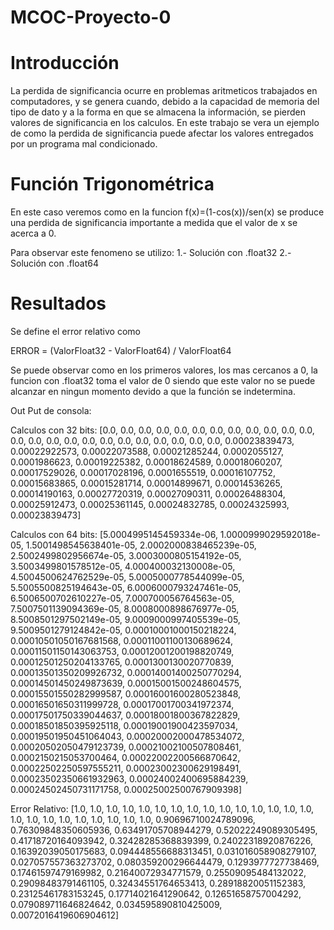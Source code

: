 # MCOC-Proyecto-0

# Introducción
La perdida de significancia ocurre en problemas aritmeticos trabajados en computadores, y se genera cuando, debido a la capacidad de memoria del tipo de dato y a la forma en que se almacena la información, se pierden valores de significancia en los calculos. En este trabajo se vera un ejemplo de como la perdida de significancia puede afectar los valores entregados por un programa mal condicionado.

# Función Trigonométrica
En este caso veremos como en la funcion f(x)=(1-cos(x))/sen(x) se produce una perdida de significancia importante a medida que el valor de x se acerca a 0.

Para observar este fenomeno se utilizo:
1.- Solución con .float32
2.- Solución con .float64

# Resultados
Se define el error relativo como

ERROR = (ValorFloat32 - ValorFloat64) / ValorFloat64

Se puede observar como en los primeros valores, los mas cercanos a 0, la funcion con .float32 toma el valor de 0 siendo que este valor no se puede alcanzar en ningun momento devido a que la función se indetermina.

Out Put de consola: 

Calculos con 32 bits:
[0.0, 0.0, 0.0, 0.0, 0.0, 0.0, 0.0, 0.0, 0.0, 0.0, 0.0, 0.0, 0.0, 0.0, 0.0, 0.0, 0.0, 0.0, 0.0, 0.0, 0.0, 0.0, 0.0, 0.0, 0.00023839473, 0.00022922573, 0.00022073588, 0.00021285244, 0.0002055127, 0.0001986623, 0.00019225382, 0.00018624589, 0.00018060207, 0.00017529026, 0.00017028196, 0.0001655519, 0.00016107752, 0.00015683865, 0.00015281714, 0.00014899671, 0.00014536265, 0.00014190163, 0.00027720319, 0.00027090311, 0.00026488304, 0.00025912473, 0.00025361145, 0.00024832785, 0.00024325993, 0.00023839473]

Calculos con 64 bits:
[5.0004995145459334e-06, 1.0000999029592018e-05, 1.5001498545638401e-05, 2.0002000838465239e-05, 2.5002499802956674e-05, 3.0003000805154192e-05, 3.5003499801578512e-05, 4.000400032130008e-05, 4.5004500624762529e-05, 5.0005000778544099e-05, 5.5005500825194643e-05, 6.0006000793247461e-05, 6.5006500702610227e-05, 7.000700056764563e-05, 7.5007501139094369e-05, 8.0008000898676977e-05, 8.5008501297502149e-05, 9.0009000997405539e-05, 9.5009501279124842e-05, 0.00010001000150218224, 0.00010501050167681568, 0.00011001100130689624, 0.00011501150143063753, 0.00012001200198820749, 0.00012501250204133765, 0.0001300130020770839, 0.00013501350209926732, 0.00014001400250770294, 0.00014501450249873639, 0.00015001500248604575, 0.00015501550282999587, 0.00016001600280523848, 0.00016501650311999728, 0.00017001700341972374, 0.00017501750339044637, 0.00018001800367822829, 0.00018501850395925118, 0.00019001900423597034, 0.00019501950451064043, 0.00020002000478534072, 0.00020502050479123739, 0.00021002100507808461, 0.0002150215053700464, 0.00022002200566870642, 0.00022502250597555211, 0.00023002300629198491, 0.00023502350661932963, 0.00024002400695884239, 0.00024502450731171758, 0.00025002500767909398]

Error Relativo:
[1.0, 1.0, 1.0, 1.0, 1.0, 1.0, 1.0, 1.0, 1.0, 1.0, 1.0, 1.0, 1.0, 1.0, 1.0, 1.0, 1.0, 1.0, 1.0, 1.0, 1.0, 1.0, 1.0, 1.0, 0.90696710024789096, 0.76309848350605936, 0.63491705708944279, 0.52022249089305495, 0.41718720164093942, 0.32428285368839399, 0.24022318920876226, 0.16392039050175683, 0.094448556688313451, 0.031016058908279107, 0.027057557363273702, 0.080359200296644479, 0.1293977727738469, 0.17461597479169982, 0.21640072934771579, 0.25509095484132022, 0.29098483791461105, 0.32434551764653413, 0.28918820051152383, 0.23125461783153245, 0.17714021641290642, 0.12651658757004292, 0.079089711646824642, 0.034595890810425009, 0.0072016419606904612]

